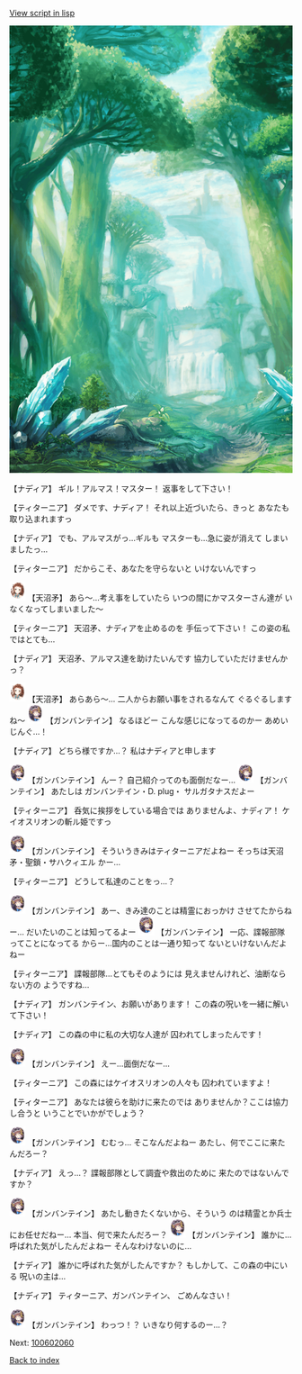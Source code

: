 [View script in lisp](../scripts/100602050.txt)

![forest.png](../images/backgrounds/forest.png)

【ナディア】
ギル！アルマス！マスター！
返事をして下さい！

【ティターニア】
ダメです、ナディア！
それ以上近づいたら、きっと
あなたも取り込まれますっ

【ナディア】
でも、アルマスがっ…ギルも
マスターも…急に姿が消えて
しまいましたっ…

【ティターニア】
だからこそ、あなたを守らないと
いけないんですっ

<img src="../images/units/3300411.png" alt="3300411.png" height="34"/>
【天沼矛】
あら～…考え事をしていたら
いつの間にかマスターさん達が
いなくなってしまいました～

【ティターニア】
天沼矛、ナディアを止めるのを
手伝って下さい！
この姿の私ではとても…

【ナディア】
天沼矛、アルマス達を助けたいんです
協力していただけませんかっ？

<img src="../images/units/3300411.png" alt="3300411.png" height="34"/>
【天沼矛】
あらあら～…
二人からお願い事をされるなんて
ぐるぐるしますね～

<img src="../images/units/3600211.png" alt="3600211.png" height="34"/>
【ガンバンテイン】
なるほどー
こんな感じになってるのかー
あめいじんぐ…！

【ナディア】
どちら様ですか…？
私はナディアと申します

<img src="../images/units/3600211.png" alt="3600211.png" height="34"/>
【ガンバンテイン】
んー？
自己紹介ってのも面倒だなー…

<img src="../images/units/3600211.png" alt="3600211.png" height="34"/>
【ガンバンテイン】
あたしは
ガンバンテイン・D. plug・
サルガタナスだよー

【ティターニア】
呑気に挨拶をしている場合では
ありませんよ、ナディア！
ケイオスリオンの斬ル姫ですっ

<img src="../images/units/3600211.png" alt="3600211.png" height="34"/>
【ガンバンテイン】
そういうきみはティターニアだよねー
そっちは天沼矛・聖鎖・サハクィエル
かー…

【ティターニア】
どうして私達のことをっ…？

<img src="../images/units/3600211.png" alt="3600211.png" height="34"/>
【ガンバンテイン】
あー、きみ達のことは精霊におっかけ
させてたからねー…
だいたいのことは知ってるよー

<img src="../images/units/3600211.png" alt="3600211.png" height="34"/>
【ガンバンテイン】
一応、諜報部隊ってことになってる
からー…国内のことは一通り知って
ないといけないんだよねー

【ティターニア】
諜報部隊…とてもそのようには
見えませんけれど、油断ならない方の
ようですね…

【ナディア】
ガンバンテイン、お願いがあります！
この森の呪いを一緒に解いて下さい！

【ナディア】
この森の中に私の大切な人達が
囚われてしまったんです！

<img src="../images/units/3600211.png" alt="3600211.png" height="34"/>
【ガンバンテイン】
えー…面倒だなー…

【ティターニア】
この森にはケイオスリオンの人々も
囚われていますよ！

【ティターニア】
あなたは彼らを助けに来たのでは
ありませんか？ここは協力し合うと
いうことでいかがでしょう？

<img src="../images/units/3600211.png" alt="3600211.png" height="34"/>
【ガンバンテイン】
むむっ…
そこなんだよねー
あたし、何でここに来たんだろー？

【ナディア】
えっ…？
諜報部隊として調査や救出のために
来たのではないんですか？

<img src="../images/units/3600211.png" alt="3600211.png" height="34"/>
【ガンバンテイン】
あたし動きたくないから、そういう
のは精霊とか兵士にお任せだねー…
本当、何で来たんだろー？

<img src="../images/units/3600211.png" alt="3600211.png" height="34"/>
【ガンバンテイン】
誰かに…呼ばれた気がしたんだよねー
そんなわけないのに…

【ナディア】
誰かに呼ばれた気がしたんですか？
もしかして、この森の中にいる
呪いの主は…

【ナディア】
ティターニア、ガンバンテイン、
ごめんなさい！

<img src="../images/units/3600211.png" alt="3600211.png" height="34"/>
【ガンバンテイン】
わっつ！？
いきなり何するのー…？


Next: [100602060](100602060.md)

[Back to index](index.md)
